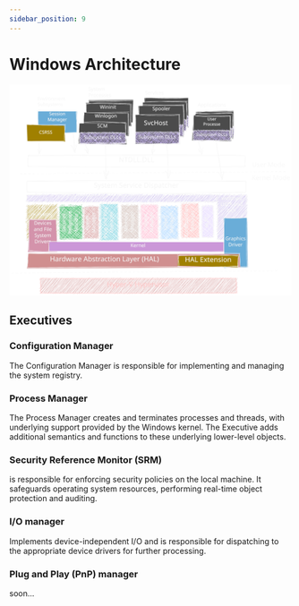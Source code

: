 ```yaml
---
sidebar_position: 9
---
```


# Windows Architecture

![Drawing to explain the Virtual Trust Levels (VTLs), sometimes referred to as Virtual Secure Mode (VSM)](img/detailed_windows_architecture_2023-11-28.svg)

## Executives

### Configuration Manager

The Configuration Manager is responsible for implementing and managing the system registry.

### Process Manager

The Process Manager creates and terminates processes and threads, with underlying support provided by the Windows kernel. The Executive adds additional semantics and functions to these underlying lower-level objects.

### Security Reference Monitor (SRM)

is responsible for enforcing security policies on the local machine. It safeguards operating system resources, performing real-time object protection and auditing.

### I/O manager

Implements device-independent I/O and is responsible for dispatching to the appropriate device drivers for further processing.

### Plug and Play (PnP) manager

soon...
